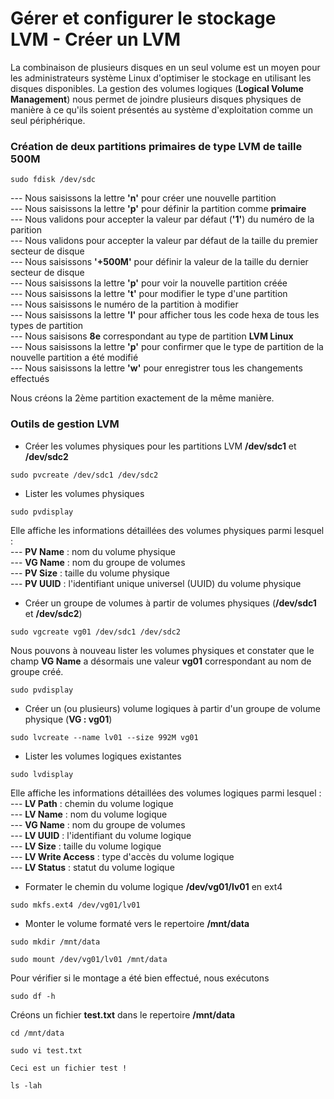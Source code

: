 # Gérer et configurer le stockage LVM - Créer un LVM

La combinaison de plusieurs disques en un seul volume est un moyen pour les administrateurs système Linux d'optimiser le stockage en utilisant les disques disponibles. La gestion des volumes logiques (**Logical Volume Management**) nous permet de joindre plusieurs disques physiques de manière à ce qu'ils soient présentés au système d'exploitation comme un seul périphérique.

### Création de deux partitions primaires de type LVM de taille 500M

```
sudo fdisk /dev/sdc
```

--- Nous saisissons la lettre **'n'** pour créer une nouvelle partition <br>
--- Nous saisissons la lettre **'p'** pour définir la partition comme **primaire** <br>
--- Nous validons pour accepter la valeur par défaut (**'1'**) du numéro de la parition <br>
--- Nous validons pour accepter la valeur par défaut de la taille du premier secteur de disque <br>
--- Nous saisissons **'+500M'** pour définir la valeur de la taille du dernier secteur de disque <br>
--- Nous saisissons la lettre **'p'** pour voir la nouvelle partition créée <br>
--- Nous saisissons la lettre **'t'** pour modifier le type d'une partition <br>
--- Nous saisissons le numéro de la partition à modifier <br>
--- Nous saisissons la lettre **'l'** pour afficher tous les code hexa de tous les types de partition <br>
--- Nous saisisons **8e** correspondant au type de partition **LVM Linux** <br>
--- Nous saisissons la lettre **'p'** pour confirmer que le type de partition de la nouvelle partition a été modifié <br>
--- Nous saisissons la lettre **'w'** pour enregistrer tous les changements effectués

Nous créons la 2ème partition exactement de la même manière.

### Outils de gestion LVM

- Créer les volumes physiques pour les partitions LVM **/dev/sdc1** et **/dev/sdc2**

```
sudo pvcreate /dev/sdc1 /dev/sdc2
```

- Lister les volumes physiques

```
sudo pvdisplay
```

Elle affiche les informations détaillées des volumes physiques parmi lesquel : <br>
--- **PV Name** : nom du volume physique <br>
--- **VG Name** : nom du groupe de volumes <br>
--- **PV Size** : taille du volume physique <br>
--- **PV UUID** : l'identifiant unique universel (UUID) du volume physique

- Créer un groupe de volumes à partir de volumes physiques (**/dev/sdc1** et **/dev/sdc2**)

```
sudo vgcreate vg01 /dev/sdc1 /dev/sdc2
```

Nous pouvons à nouveau lister les volumes physiques et constater que le champ **VG Name** a désormais une valeur **vg01** correspondant au nom de groupe créé.

```
sudo pvdisplay
```

- Créer un (ou plusieurs) volume logiques à partir d'un groupe de volume physique (**VG : vg01**)

```
sudo lvcreate --name lv01 --size 992M vg01
```

- Lister les volumes logiques existantes

```
sudo lvdisplay
```

Elle affiche les informations détaillées des volumes logiques parmi lesquel : <br>
--- **LV Path** : chemin du volume logique <br>
--- **LV Name** : nom du volume logique <br>
--- **VG Name** : nom du groupe de volumes <br>
--- **LV UUID** : l'identifiant du volume logique <br>
--- **LV Size** : taille du volume logique <br>
--- **LV Write Access** : type d'accès du volume logique <br>
--- **LV Status** : statut du volume logique

- Formater le chemin du volume logique **/dev/vg01/lv01** en ext4

```
sudo mkfs.ext4 /dev/vg01/lv01
```

- Monter le volume formaté vers le repertoire **/mnt/data**

```
sudo mkdir /mnt/data
```

```
sudo mount /dev/vg01/lv01 /mnt/data
```

Pour vérifier si le montage a été bien effectué, nous exécutons

```
sudo df -h
```

Créons un fichier **test.txt** dans le repertoire **/mnt/data**

```
cd /mnt/data
```

```
sudo vi test.txt
```

```
Ceci est un fichier test !
```

```
ls -lah
```